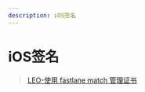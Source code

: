 ```yaml
---
description: iOS签名
---
```


# iOS签名

> [LEO-使用 fastlane match 管理证书](https://shimo.zhenguanyu.com/docs/JtkPcd698rjdRHkp)
